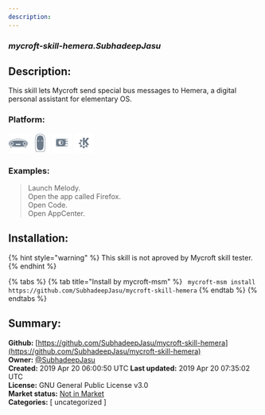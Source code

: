 ```yaml
---
description: 
---
```


### _mycroft-skill-hemera.SubhadeepJasu_  
## Description:  
This skill lets Mycroft send special bus messages to Hemera, a digital personal
assistant for elementary OS.  
### Platform:  
 ![Mark I](../.gitbook/assets/mark-1-icon.png)  ![Mark II](../.gitbook/assets/mark-2-icon.png)  ![Picroft](../.gitbook/assets/picroft-icon.png)  ![plasmoid](../.gitbook/assets/kde.png)   
### Examples:  
> Launch Melody.  
> Open the app called Firefox.  
> Open Code.  
> Open AppCenter.  
  
## Installation:  
{% hint style="warning" %}
This skill is not aproved by Mycroft skill tester.
{% endhint %}
    
{% tabs %}
{% tab title="Install by mycroft-msm" %}
``` mycroft-msm install https://github.com/SubhadeepJasu/mycroft-skill-hemera```
{% endtab %}
  {% endtabs %}
    
## Summary:  
**Github:** [https://github.com/SubhadeepJasu/mycroft-skill-hemera](https://github.com/SubhadeepJasu/mycroft-skill-hemera)  
**Owner:** [@SubhadeepJasu](https://github.com/SubhadeepJasu)  
**Created:** 2019 Apr 20 06:00:50 UTC  **Last updated:** 2019 Apr 20 07:35:02 UTC  
**License:** GNU General Public License v3.0  
**Market status:** [Not in Market](https://market.mycroft.ai/skill/)  
**Categories:** [ uncategorized ]   
